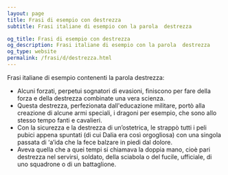 ```yaml
---
layout: page
title: Frasi di esempio con destrezza 
subtitle: Frasi italiane di esempio con la parola  destrezza

og_title: Frasi di esempio con destrezza 
og_description: Frasi italiane di esempio con la parola  destrezza
og_type: website
permalink: /frasi/d/destrezza.html
---
```


Frasi italiane di esempio contenenti la parola destrezza:


- Alcuni forzati, perpetui sognatori di evasioni, finiscono per fare della forza e della destrezza combinate una vera scienza.
- Questa destrezza, perfezionata dall'educazione militare, portò alla creazione di alcune armi speciali, i dragoni per esempio, che sono allo stesso tempo fanti e cavalieri.
- Con la sicurezza e la destrezza di un’ostetrica, le strappò tutti i peli pubici appena spuntati (di cui Dalia era così orgogliosa) con una singola passata di ‘a’ida che la fece balzare in piedi dal dolore.
- Aveva quella che a quei tempi si chiamava la doppia mano, cioè pari destrezza nel servirsi, soldato, della sciabola o del fucile, ufficiale, di uno squadrone o di un battaglione.
